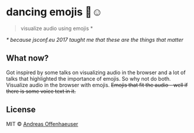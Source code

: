 # dancing emojis 🎤☺️
> visualize audio using emojis *

_* because jsconf.eu 2017 taught me that these are the things that matter_

## What now?

Got inspired by some talks on visualizing audio in the browser and a lot of talks that highlighted the importance of emojis.
So why not do both.
Visualize audio in the browser with emojis. ~~Emojis that fit the audio - well if there is some voice text in it.~~

## License

MIT © [Andreas Offenhaeuser](http://anoff.io)
